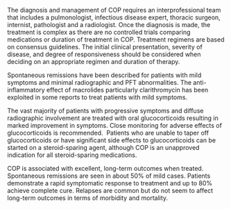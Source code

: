 The diagnosis and management of COP requires an interprofessional team that includes a pulmonologist, infectious disease expert, thoracic surgeon, internist, pathologist and a radiologist. Once the diagnosis is made, the treatment is complex as there are no controlled trials comparing medications or duration of treatment in COP. Treatment regimens are based on consensus guidelines. The initial clinical presentation, severity of disease, and degree of responsiveness should be considered when deciding on an appropriate regimen and duration of therapy.

Spontaneous remissions have been described for patients with mild symptoms and minimal radiographic and PFT abnormalities. The anti-inflammatory effect of macrolides particularly clarithromycin has been exploited in some reports to treat patients with mild symptoms.

The vast majority of patients with progressive symptoms and diffuse radiographic involvement are treated with oral glucocorticoids resulting in marked improvement in symptoms. Close monitoring for adverse effects of glucocorticoids is recommended.  Patients who are unable to taper off glucocorticoids or have significant side effects to glucocorticoids can be started on a steroid-sparing agent, although COP is an unapproved indication for all steroid-sparing medications.

COP is associated with excellent, long-term outcomes when treated. Spontaneous remissions are seen in about 50% of mild cases. Patients demonstrate a rapid symptomatic response to treatment and up to 80% achieve complete cure. Relapses are common but do not seem to affect long-term outcomes in terms of morbidity and mortality.